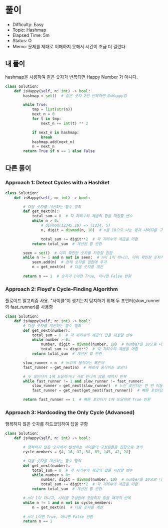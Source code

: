 # 풀이
- Difficulty:  Easy
- Topic:  Hashmap
- Elapsed Time:  5m
- Status:  O
- Memo: 문제를 제대로 이해하지 못해서 시간이 조금 더 걸렸다.

## 내 풀이
hashmap을 사용하여 같은 숫자가 반복되면 Happy Number 가 아니다.
```py
class Solution:
    def isHappy(self, n: int) -> bool:
        hashmap = set()  # 같은 숫자 2번 반복하면 UnHappy임

        while True:
            tmp = list(str(n))
            next_n = 0
            for t in tmp:
                next_n += int(t) ** 2

            if next_n in hashmap:
                break
            hashmap.add(next_n)
            n = next_n
        return True if n == 1 else False
```

## 다른 풀이
### Approach 1: Detect Cycles with a HashSet
```py
class Solution:
    def isHappy(self, n: int) -> bool:

        # 다음 숫자를 계산하는 함수 정의
        def get_next(n):
            total_sum = 0  # 각 자리수의 제곱의 합을 저장할 변수
            while n > 0:
                # divmod(12345,10) => (1234, 5)
                n, digit = divmod(n, 10)  # n을 10으로 나눈 몫과 나머지를 구함  

                total_sum += digit**2  # 각 자리수의 제곱을 더함
            return total_sum  # 계산된 합 반환

        seen = set()  # 이미 확인한 숫자를 저장할 집합
        while n != 1 and n not in seen:  # n이 1이 아니고, 이미 확인한 숫자가 아닐 때 반복
            seen.add(n)  # 현재 숫자를 집합에 추가
            n = get_next(n)  # 다음 숫자를 계산
        
        return n == 1  # 숫자가 1이면 True, 아니면 False 반환

```

### Approach 2: Floyd's Cycle-Finding Algorithm
플로이드 알고리즘 사용. "사이클"이 생기는지 탐지하기 위해 두 포인터(slow_runner와 fast_runner)를 사용함
```py
class Solution:
    def isHappy(self, n: int) -> bool:
        # 다음 숫자를 계산하는 함수 정의
        def get_next(number):
            total_sum = 0  # 각 자리수의 제곱의 합을 저장할 변수
            while number > 0:
                number, digit = divmod(number, 10)  # number를 10으로 나눈 몫과 나머지를 구함
                total_sum += digit**2  # 각 자리수의 제곱을 더함
            return total_sum  # 계산된 합 반환

        slow_runner = n  # 느리게 움직이는 포인터
        fast_runner = get_next(n)  # 빠르게 움직이는 포인터

        # 두 포인터가 1에 도달하거나 서로 만나지 않을 때까지 반복
        while fast_runner != 1 and slow_runner != fast_runner:
            slow_runner = get_next(slow_runner)  # 느린 포인터는 한 번 이동
            fast_runner = get_next(get_next(fast_runner))  # 빠른 포인터는 두 번 이동

        return fast_runner == 1  # 빠른 포인터가 1에 도달하면 True 반환

```

### Approach 3: Hardcoding the Only Cycle (Advanced)
행복하지 않은 숫자를 하드코딩하여 답을 구함
```py
class Solution:
    def isHappy(self, n: int) -> bool:

        # 행복하지 않은 숫자에서 발생하는 사이클의 구성원들을 집합으로 정의
        cycle_members = {4, 16, 37, 58, 89, 145, 42, 20}

        # 다음 숫자를 계산하는 함수 정의
        def get_next(number):
            total_sum = 0  # 각 자리수의 제곱의 합을 저장할 변수
            while number > 0:
                number, digit = divmod(number, 10)  # number를 10으로 나눈 몫과 나머지를 구함
                total_sum += digit**2  # 각 자리수의 제곱을 더함
            return total_sum  # 계산된 합 반환

        # n이 1이 아니고, 사이클 구성원에 포함되지 않을 때까지 반복
        while n != 1 and n not in cycle_members:
            n = get_next(n)  # 다음 숫자를 계산
        
        # n이 1이면 True, 아니면 False 반환
        return n == 1

```